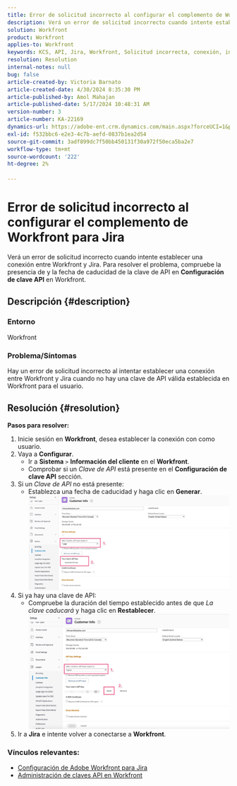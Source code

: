```yaml
---
title: Error de solicitud incorrecto al configurar el complemento de Workfront para Jira
description: Verá un error de solicitud incorrecto cuando intente establecer una conexión entre Workfront y Jira.
solution: Workfront
product: Workfront
applies-to: Workfront
keywords: KCS, API, Jira, Workfront, Solicitud incorrecta, conexión, inicio de sesión
resolution: Resolution
internal-notes: null
bug: false
article-created-by: Victoria Barnato
article-created-date: 4/30/2024 8:35:30 PM
article-published-by: Amol Mahajan
article-published-date: 5/17/2024 10:48:31 AM
version-number: 3
article-number: KA-22169
dynamics-url: https://adobe-ent.crm.dynamics.com/main.aspx?forceUCI=1&pagetype=entityrecord&etn=knowledgearticle&id=8ae34b2d-3107-ef11-9f8a-6045bd0a08d9
exl-id: f532bbc6-e2e3-4c7b-aefd-0837b1ea2d54
source-git-commit: 3adf899dc7f50bb450131f30a972f50eca5ba2e7
workflow-type: tm+mt
source-wordcount: '222'
ht-degree: 2%

---
```


# Error de solicitud incorrecto al configurar el complemento de Workfront para Jira


Verá un error de solicitud incorrecto cuando intente establecer una conexión entre Workfront y Jira. Para resolver el problema, compruebe la presencia de y la fecha de caducidad de la clave de API en <b>Configuración de clave API</b> en Workfront.

## Descripción {#description}


### <b>Entorno</b>

Workfront



### <b>Problema/Síntomas</b>

Hay un error de solicitud incorrecto al intentar establecer una conexión entre Workfront y Jira cuando no hay una clave de API válida establecida en Workfront para el usuario.


## Resolución {#resolution}

<b>Pasos para resolver:</b>
1. Inicie sesión en <b>Workfront</b>, desea establecer la conexión con como usuario.
2. Vaya a <b>Configurar</b>.
   - Ir a <b>Sistema</b> `>`  <b>Información del cliente</b> en el <b>Workfront</b>.
   - Comprobar si un *Clave de API* está presente en el <b>Configuración de clave API</b> sección.
3. Si un *Clave de API* no está presente:
   - Establezca una fecha de caducidad y haga clic en <b>Generar</b>.![](assets/8674b399-6903-ee11-8f6e-6045bd006c82.png)
4. Si ya hay una clave de API:
   - Compruebe la duración del tiempo establecido antes de que *La clave caducará* y haga clic en <b>Restablecer</b>.![](assets/85b20db8-6903-ee11-8f6e-6045bd006c82.png)
5. Ir a <b>Jira</b> e intente volver a conectarse a <b>Workfront</b>.




### <b>Vínculos relevantes:</b>

- [Configuración de Adobe Workfront para Jira](https://experienceleague.adobe.com/docs/workfront/using/adobe-workfront-integrations/workfront-for-jira/configure-workfront-for-jira.html?lang=en)
- [Administración de claves API en Workfront](https://experienceleague.adobe.com/docs/workfront/using/administration-and-setup/manage-wf/security/manage-api-keys.html?lang=en)
